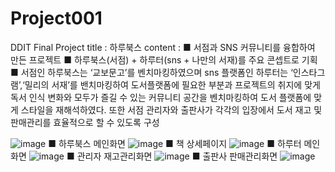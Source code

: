 # Project001
DDIT Final Project
title : 하루북스
content : 
■ 서점과 SNS 커뮤니티를 융합하여 만든 프로젝트
■ 하루북스(서점) + 하루터(sns + 나만의 서재)를 주요 콘셉트로 기획 
■ 서점인 하루북스는 ‘교보문고’를 벤치마킹하였으며 sns 플랫폼인 하루터는 ‘인스타그램’,‘밀리의 서재’를 밴치마킹하여 도서플랫폼에 필요한 부분과 
프로젝트의 취지에 맞게 독서 인식 변화와 모두가 즐길 수 있는 커뮤니티 공간을 벤치마킹하여 도서 플랫폼에 맞게 스타일을 재해석하였다.
또한 서점 관리자와 출판사가 각각의 입장에서 도서 재고 및 판매관리를 효율적으로 할 수 있도록 구성

![image](https://github.com/JYYEE/Project001/assets/124944607/c40c92c1-70a5-4489-9e47-66294df5c639)
■ 하루북스 메인화면
![image](https://github.com/JYYEE/Project001/assets/124944607/063f41fe-98e7-4e9f-9fe7-f2ed3e766914)
■ 책 상세페이지
![image](https://github.com/JYYEE/Project001/assets/124944607/84991e35-dc5b-4873-953d-274f462b816e)
■ 하루터 메인화면
![image](https://github.com/JYYEE/Project001/assets/124944607/53d21c79-d373-49ac-bfb7-0d949db02e25)
■ 관리자 재고관리화면
![image](https://github.com/JYYEE/Project001/assets/124944607/a756002c-9152-4b9f-ba1f-1843f5621da4)
■ 출판사 판매관리화면
![image](https://github.com/JYYEE/Project001/assets/124944607/27cdce3a-6680-434b-bdeb-759c4ed0e403)

